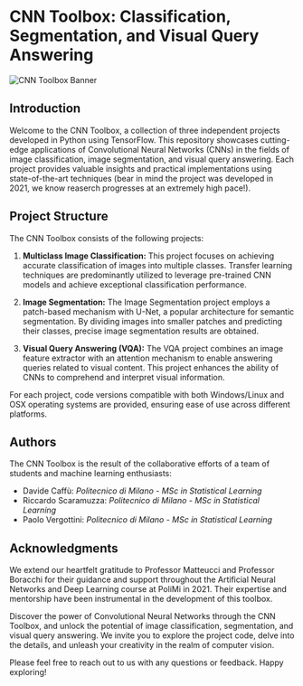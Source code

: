 # CNN Toolbox: Classification, Segmentation, and Visual Query Answering

![CNN Toolbox Banner](https://www.kaleabtessera.com/media/icon_huee585d3feb74d4cfdb431de9b1d76912_24111_512x512_fill_lanczos_center_3.png)

## Introduction

Welcome to the CNN Toolbox, a collection of three independent projects developed in Python using TensorFlow. This repository showcases cutting-edge applications of Convolutional Neural Networks (CNNs) in the fields of image classification, image segmentation, and visual query answering. Each project provides valuable insights and practical implementations using state-of-the-art techniques (bear in mind the project was developed in 2021, we know reaserch progresses at an extremely high pace!).

## Project Structure

The CNN Toolbox consists of the following projects:

1. **Multiclass Image Classification:** This project focuses on achieving accurate classification of images into multiple classes. Transfer learning techniques are predominantly utilized to leverage pre-trained CNN models and achieve exceptional classification performance.

2. **Image Segmentation:** The Image Segmentation project employs a patch-based mechanism with U-Net, a popular architecture for semantic segmentation. By dividing images into smaller patches and predicting their classes, precise image segmentation results are obtained.

3. **Visual Query Answering (VQA):** The VQA project combines an image feature extractor with an attention mechanism to enable answering queries related to visual content. This project enhances the ability of CNNs to comprehend and interpret visual information.

For each project, code versions compatible with both Windows/Linux and OSX operating systems are provided, ensuring ease of use across different platforms.

## Authors

The CNN Toolbox is the result of the collaborative efforts of a team of students and machine learning enthusiasts:

- Davide Caffù: *Politecnico di Milano - MSc in Statistical Learning*
- Riccardo Scaramuzza: *Politecnico di Milano - MSc in Statistical Learning*
- Paolo Vergottini: *Politecnico di Milano - MSc in Statistical Learning*

## Acknowledgments

We extend our heartfelt gratitude to Professor Matteucci and Professor Boracchi for their guidance and support throughout the Artificial Neural Networks and Deep Learning course at PoliMi in 2021. Their expertise and mentorship have been instrumental in the development of this toolbox.

Discover the power of Convolutional Neural Networks through the CNN Toolbox, and unlock the potential of image classification, segmentation, and visual query answering. We invite you to explore the project code, delve into the details, and unleash your creativity in the realm of computer vision.

Please feel free to reach out to us with any questions or feedback. Happy exploring!
